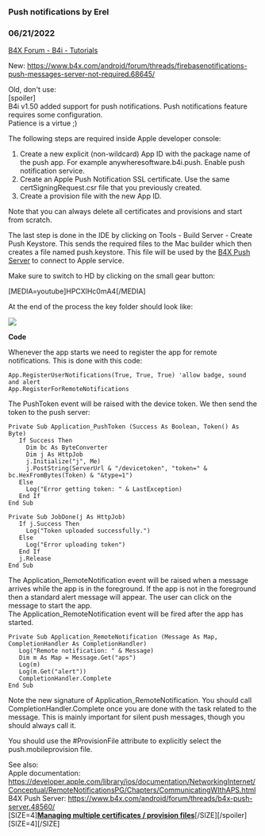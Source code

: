 ### Push notifications by Erel
### 06/21/2022
[B4X Forum - B4i - Tutorials](https://www.b4x.com/android/forum/threads/48562/)

New: <https://www.b4x.com/android/forum/threads/firebasenotifications-push-messages-server-not-required.68645/>  
  
Old, don't use:  
[spoiler]  
B4i v1.50 added support for push notifications. Push notifications feature requires some configuration.  
Patience is a virtue ;)  
  
The following steps are required inside Apple developer console:  
1. Create a new explicit (non-wildcard) App ID with the package name of the push app. For example anywheresoftware.b4i.push. Enable push notification service.  
2. Create an Apple Push Notification SSL certificate. Use the same certSigningRequest.csr file that you previously created.  
3. Create a provision file with the new App ID.  
  
Note that you can always delete all certificates and provisions and start from scratch.  
  
The last step is done in the IDE by clicking on Tools - Build Server - Create Push Keystore. This sends the required files to the Mac builder which then creates a file named push.keystore. This file will be used by the [B4X Push Server](https://www.b4x.com/android/forum/threads/b4x-push-server.48560/) to connect to Apple service.  
  
Make sure to switch to HD by clicking on the small gear button:  
  
[MEDIA=youtube]HPCXlHc0mA4[/MEDIA]  
  
At the end of the process the key folder should look like:  
  
![](http://www.b4x.com/basic4android/images/SS-2014-12-24_11.45.12.png)  
  
**Code**  
  
Whenever the app starts we need to register the app for remote notifications. This is done with this code:  

```B4X
App.RegisterUserNotifications(True, True, True) 'allow badge, sound and alert  
App.RegisterForRemoteNotifications
```

  
  
The PushToken event will be raised with the device token. We then send the token to the push server:  

```B4X
Private Sub Application_PushToken (Success As Boolean, Token() As Byte)  
   If Success Then  
     Dim bc As ByteConverter  
     Dim j As HttpJob  
     j.Initialize("j", Me)  
     j.PostString(ServerUrl & "/devicetoken", "token=" & bc.HexFromBytes(Token) & "&type=1")  
   Else  
     Log("Error getting token: " & LastException)  
   End If  
End Sub  
  
Private Sub JobDone(j As HttpJob)  
   If j.Success Then  
     Log("Token uploaded successfully.")  
   Else  
     Log("Error uploading token")  
   End If  
   j.Release  
End Sub
```

  
  
The Application\_RemoteNotification event will be raised when a message arrives while the app is in the foreground. If the app is not in the foreground then a standard alert message will appear. The user can click on the message to start the app.  
The Application\_RemoteNotification event will be fired after the app has started.  
  

```B4X
Private Sub Application_RemoteNotification (Message As Map, CompletionHandler As CompletionHandler)  
   Log("Remote notification: " & Message)  
   Dim m As Map = Message.Get("aps")  
   Log(m)  
   Log(m.Get("alert"))  
   CompletionHandler.Complete  
End Sub
```

  
  
Note the new signature of Application\_RemoteNotification. You should call CompletionHandler.Complete once you are done with the task related to the message. This is mainly important for silent push messages, though you should always call it.  
  
You should use the #ProvisionFile attribute to explicitly select the push.mobileprovision file.  
  
See also:  
Apple documentation: <https://developer.apple.com/library/ios/documentation/NetworkingInternet/Conceptual/RemoteNotificationsPG/Chapters/CommunicatingWIthAPS.html>  
B4X Push Server: <https://www.b4x.com/android/forum/threads/b4x-push-server.48560/>  
[SIZE=4]**[Managing multiple certificates / provision files](https://www.b4x.com/android/forum/threads/managing-multiple-certificates-provision-files.48539/)**[/SIZE][/spoiler][SIZE=4][/SIZE]
